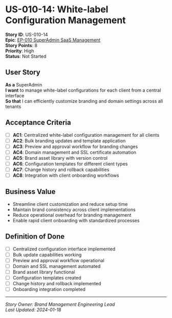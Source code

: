 # US-010-14: White-label Configuration Management

**Story ID**: US-010-14  
**Epic**: [EP-010 SuperAdmin SaaS Management](../epics/EP-010-SuperAdmin-SaaS-Management.md)  
**Story Points**: 8  
**Priority**: High  
**Status**: Not Started  

## User Story

**As a** SuperAdmin  
**I want** to manage white-label configurations for each client from a central interface  
**So that** I can efficiently customize branding and domain settings across all tenants

## Acceptance Criteria

- [ ] **AC1**: Centralized white-label configuration management for all clients
- [ ] **AC2**: Bulk branding updates and template application
- [ ] **AC3**: Preview and approval workflow for branding changes
- [ ] **AC4**: Domain management and SSL certificate automation
- [ ] **AC5**: Brand asset library with version control
- [ ] **AC6**: Configuration templates for different client types
- [ ] **AC7**: Change history and rollback capabilities
- [ ] **AC8**: Integration with client onboarding workflows

## Business Value

- Streamline client customization and reduce setup time
- Maintain brand consistency across client implementations
- Reduce operational overhead for branding management
- Enable rapid client onboarding with standardized processes

## Definition of Done

- [ ] Centralized configuration interface implemented
- [ ] Bulk update capabilities working
- [ ] Preview and approval workflow operational
- [ ] Domain and SSL management automated
- [ ] Brand asset library functional
- [ ] Configuration templates created
- [ ] Change history and rollback implemented
- [ ] Onboarding integration completed

---

*Story Owner: Brand Management Engineering Lead*  
*Last Updated: 2024-01-18*